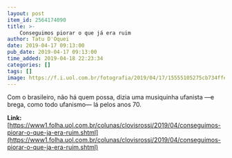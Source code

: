 ```yaml
---
layout: post
item_id: 2564174090
title: >-
    Conseguimos piorar o que já era ruim
author: Tatu D'Oquei
date: 2019-04-17 09:13:00
pub_date: 2019-04-17 09:13:00
time_added: 2019-04-18 22:23:34
categories: []
tags: []
image: https://f.i.uol.com.br/fotografia/2019/04/17/15555105275cb734ffe5df0_1555510527_3x2_rt.jpg
---
```


Com o brasileiro, não há quem possa, dizia uma musiquinha ufanista —e brega, como todo ufanismo— lá pelos anos 70.

**Link:** [https://www1.folha.uol.com.br/colunas/clovisrossi/2019/04/conseguimos-piorar-o-que-ja-era-ruim.shtml](https://www1.folha.uol.com.br/colunas/clovisrossi/2019/04/conseguimos-piorar-o-que-ja-era-ruim.shtml)

